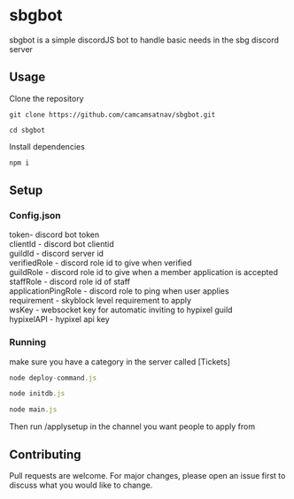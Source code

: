 # sbgbot

sbgbot is a simple discordJS bot to handle basic needs in the sbg discord server

## Usage

Clone the repository

```
git clone https://github.com/camcamsatnav/sbgbot.git
```
```
cd sbgbot
```

Install dependencies

```bash
npm i
```

## Setup
### Config.json
token- discord bot token\
clientId - discord bot clientid\
guildId - discord server id\
verifiedRole - discord role id to give when verified\
guildRole - discord role id to give when a member application is accepted\
staffRole - discord role id of staff\
applicationPingRole - discord role to ping when user applies\
requirement - skyblock level requirement to apply\
wsKey - websocket key for automatic inviting to hypixel guild\
hypixelAPI - hypixel api key
### Running
make sure you have a category in the server called [Tickets]
```js
node deploy-command.js
```
```js
node initdb.js
```
```js
node main.js
```

Then run /applysetup in the channel you want people to apply from


## Contributing

Pull requests are welcome. For major changes, please open an issue first
to discuss what you would like to change.
